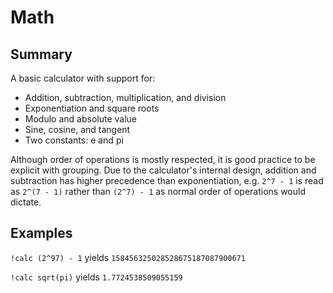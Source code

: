 # Math

## Summary

A basic calculator with support for:

- Addition, subtraction, multiplication, and division
- Exponentiation and square roots
- Modulo and absolute value
- Sine, cosine, and tangent
- Two constants: e and pi

Although order of operations is mostly respected, it is good practice to be
explicit with grouping. Due to the calculator's internal design, addition and
subtraction has higher precedence than exponentiation, e.g. `2^7 - 1` is read
as `2^(7 - 1)` rather than `(2^7) - 1` as normal order of operations would
dictate.

## Examples

`!calc (2^97) - 1` yields `158456325028528675187087900671`

`!calc sqrt(pi)` yields `1.7724538509055159`
